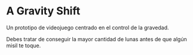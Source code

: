 # A Gravity Shift
Un prototipo de videojuego centrado en el control de la gravedad.

Debes tratar de conseguir la mayor cantidad de lunas antes de que algún misil te toque.
